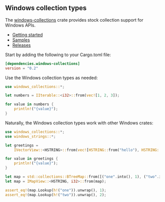 ## Windows collection types

The [windows-collections](https://crates.io/crates/windows-collections) crate provides stock collection support for Windows APIs.

* [Getting started](https://kennykerr.ca/rust-getting-started/)
* [Samples](https://github.com/microsoft/windows-rs/tree/master/crates/samples)
* [Releases](https://github.com/microsoft/windows-rs/releases)

Start by adding the following to your Cargo.toml file:

```toml
[dependencies.windows-collections]
version = "0.2"
```

Use the Windows collection types as needed:

```rust
use windows_collections::*;

let numbers = IIterable::<i32>::from(vec![1, 2, 3]);

for value in numbers {
    println!("{value}");
}
```

Naturally, the Windows collection types work with other Windows crates:

```rust
use windows_collections::*;
use windows_strings::*;

let greetings =
    IVectorView::<HSTRING>::from(vec![HSTRING::from("hello"), HSTRING::from("world")]);

for value in greetings {
    println!("{value}");
}

let map = std::collections::BTreeMap::from([("one".into(), 1), ("two".into(), 2)]);
let map = IMapView::<HSTRING, i32>::from(map);

assert_eq!(map.Lookup(h!("one")).unwrap(), 1);
assert_eq!(map.Lookup(h!("two")).unwrap(), 2);
```
